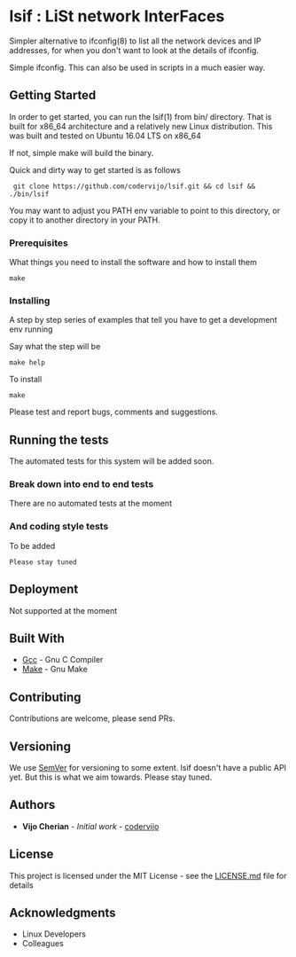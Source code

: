# lsif : LiSt network InterFaces

Simpler alternative to ifconfig(8) to list all the network devices and
IP addresses, for when you don't want to look at the details of ifconfig.

Simple ifconfig. This can also be used in scripts in a much easier way.

## Getting Started

In order to get started, you can run the lsif(1) from bin/ directory.
That is built for x86_64 architecture and a relatively new Linux distribution.
This was built and tested on Ubuntu 16.04 LTS on x86_64

If not, simple make will build the binary.

Quick and dirty way to get started is as follows
```
 git clone https://github.com/codervijo/lsif.git && cd lsif && ./bin/lsif
```
You may want to adjust you PATH env variable to point to this directory, or copy it to another
directory in your PATH.
 
### Prerequisites

What things you need to install the software and how to install them

```
make
```

### Installing

A step by step series of examples that tell you have to get a development env running

Say what the step will be

```
make help
```

To install

```
make
```

Please test and report bugs, comments and suggestions.

## Running the tests

The automated tests for this system will be added soon.

### Break down into end to end tests

There are no automated tests at the moment

### And coding style tests

To be added

```
Please stay tuned
```

## Deployment

Not supported at the moment

## Built With

* [Gcc](http://gcc.gnu.org/) - Gnu C Compiler
* [Make](https://www.gnu.org/software/make) - Gnu Make

## Contributing

Contributions are welcome, please send PRs.

## Versioning

We use [SemVer](http://semver.org/) for versioning to some extent.
lsif doesn't have a public API yet. But this is what we aim  towards.
Please stay tuned.

## Authors

* **Vijo Cherian** - *Initial work* - [codervijo](https://github.com/codervijo)

## License

This project is licensed under the MIT License - see the [LICENSE.md](LICENSE.md) file for details

## Acknowledgments

* Linux Developers
* Colleagues

